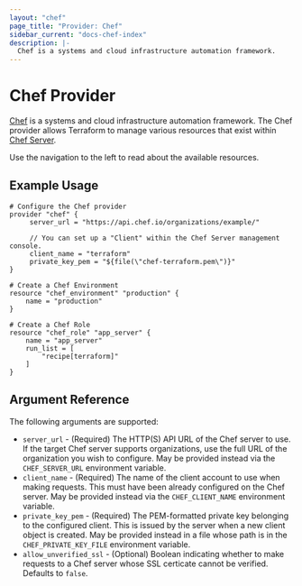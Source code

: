 ```yaml
---
layout: "chef"
page_title: "Provider: Chef"
sidebar_current: "docs-chef-index"
description: |-
  Chef is a systems and cloud infrastructure automation framework.
---
```


# Chef Provider

[Chef](https://www.chef.io/) is a systems and cloud infrastructure automation
framework. The Chef provider allows Terraform to manage various resources
that exist within [Chef Server](http://docs.chef.io/chef_server.html).

Use the navigation to the left to read about the available resources.

## Example Usage

```
# Configure the Chef provider
provider "chef" {
     server_url = "https://api.chef.io/organizations/example/"

     // You can set up a "Client" within the Chef Server management console.
     client_name = "terraform"
     private_key_pem = "${file(\"chef-terraform.pem\")}"
}

# Create a Chef Environment
resource "chef_environment" "production" {
    name = "production"
}

# Create a Chef Role
resource "chef_role" "app_server" {
    name = "app_server"
    run_list = [
        "recipe[terraform]"
    ]
}
```

## Argument Reference

The following arguments are supported:

* `server_url` - (Required) The HTTP(S) API URL of the Chef server to use. If
  the target Chef server supports organizations, use the full URL of the
  organization you wish to configure. May be provided instead via the
  ``CHEF_SERVER_URL`` environment variable.
* `client_name` - (Required) The name of the client account to use when making
  requests. This must have been already configured on the Chef server.
  May be provided instead via the ``CHEF_CLIENT_NAME`` environment variable.
* `private_key_pem` - (Required) The PEM-formatted private key belonging to
  the configured client. This is issued by the server when a new client object
  is created. May be provided instead in a file whose path is in the
  ``CHEF_PRIVATE_KEY_FILE`` environment variable.
* `allow_unverified_ssl` - (Optional) Boolean indicating whether to make
  requests to a Chef server whose SSL certicate cannot be verified. Defaults
  to ``false``.
